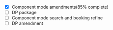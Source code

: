 - [x] Component mode amendments(85% complete)
- [ ] DP package
- [ ] Component mode search and booking refine
- [ ] DP amendment